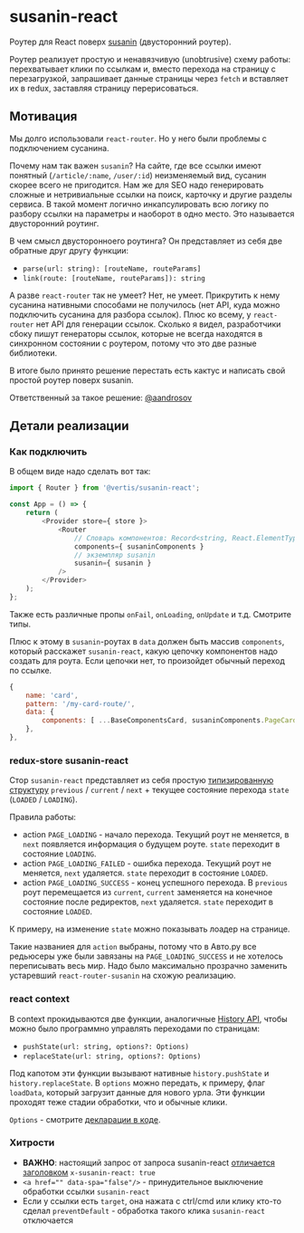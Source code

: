 # susanin-react
Роутер для React поверх [susanin](https://github.com/YandexClassifieds/susanin) (двусторонний роутер).

Роутер реализует простую и ненавязчивую (unobtrusive) схему работы: перехватывает клики по ссылкам и, вместо перехода на страницу с перезагрузкой, запрашивает данные страницы через `fetch` и вставляет их в redux, заставляя страницу перерисоваться.

## Мотивация

Мы долго использовали `react-router`. Но у него были проблемы с подключением сусанина.

Почему нам так важен `susanin`? На сайте, где все ссылки имеют понятный (`/article/:name`, `/user/:id`) неизменяемый вид, сусанин скорее всего не пригодится. Нам же для SEO надо генерировать сложные и нетривиальные ссылки на поиск, карточку и другие разделы сервиса. В такой момент логично инкапсулировать всю логику по разбору ссылки на параметры и наоборот в одно место. Это называется двусторонний роутинг.

В чем смысл двусторонноего роутинга? Он представляет из себя две обратные друг другу функции:

* `parse(url: string): [routeName, routeParams]`
* `link(route: [routeName, routeParams]): string`

А разве `react-router` так не умеет? Нет, не умеет. Прикрутить к нему сусанина нативными способами не получилось (нет API, куда можно подключить сусанина для разбора ссылок). Плюс ко всему, у `react-router` нет API для генерации ссылок. Сколько я видел, разработчики сбоку пишут генераторы ссылок, которые не всегда находятся в синхронном состоянии с роутером, потому что это две разные библиотеки.

В итоге было принято решение перестать есть кактус и написать свой простой роутер поверх susanin.

Ответственный за такое решение: [@aandrosov](https://staff.yandex-team.ru/aandrosov )

## Детали реализации

### Как подключить

В общем виде надо сделать вот так:

```js
import { Router } from '@vertis/susanin-react';

const App = () => {
    return (
        <Provider store={ store }>
            <Router
                // Словарь компонентов: Record<string, React.ElementType>
                components={ susaninComponents }
                // экземпляр susanin
                susanin={ susanin }
            />
        </Provider>
    );
};
```

Также есть различные пропы `onFail`, `onLoading`, `onUpdate` и т.д. Смотрите типы.

Плюс к этому в `susanin`-роутах в `data` должен быть массив `components`, который расскажет `susanin-react`, какую цепочку компонентов надо создать для роута. Если цепочки нет, то произойдет обычный переход по ссылке.

```js
{
    name: 'card',
    pattern: '/my-card-route/',
    data: {
        components: [ ...BaseComponentsCard, susaninComponents.PageCard ],
    },
},
```

### redux-store susanin-react

Стор `susanin-react` представляет из себя простую [типизированную структуру](src/redux/StateRouter.ts) `previous` / `current` / `next` + текущее состояние перехода `state` (`LOADED` / `LOADING`).

Правила работы:

* action `PAGE_LOADING` - начало перехода. Текущий роут не меняется, в `next` появляется информация о будущем роуте. `state` переходит в состояние `LOADING`. 
* action `PAGE_LOADING_FAILED` - ошибка перехода. Текущий роут не меняется, `next` удаляется. `state` переходит в состояние `LOADED`. 
* action `PAGE_LOADING_SUCCESS` - конец успешного перехода. В `previous` роут перемещается из `current`, `current` заменяется на конечное состояние после редиректов, `next` удаляется. `state` переходит в состояние `LOADED`. 

К примеру, на изменение `state` можно показывать лоадер на странице.

Такие названиея для `action` выбраны, потому что в Авто.ру все редьюсеры уже были завязаны на `PAGE_LOADING_SUCCESS` и не хотелось переписывать весь мир. Надо было максимально прозрачно заменить устаревший `react-router-susanin` на схожую реализацию.

### react context

В context прокидываются две функции, аналогичные [History API](https://developer.mozilla.org/ru/docs/Web/API/History_API), чтобы можно было программно управлять переходами по страницам:

* `pushState(url: string, options?: Options)`
* `replaceState(url: string, options?: Options)`

Под капотом эти функции вызывают нативные `history.pushState` и `history.replaceState`. В `options` можно передать, к примеру, флаг `loadData`, который загрузит данные для нового урла. Эти функции проходят теже стадии обработки, что и обычные клики.

`Options` - смотрите [декларации в коде](src/components/Router.tsx#L33).

### Хитрости

* **ВАЖНО**: настоящий запрос от запроса susanin-react [отличается заголовком](src/components/Router.tsx#L295) `x-susanin-react: true`
* `<a href="" data-spa="false"/>` - принудительное выключение обработки ссылки `susanin-react`
* Если у ссылки есть `target`, она нажата с ctrl/cmd или клику кто-то сделал `preventDefault` - обработка такого клика `susanin-react` отключается
